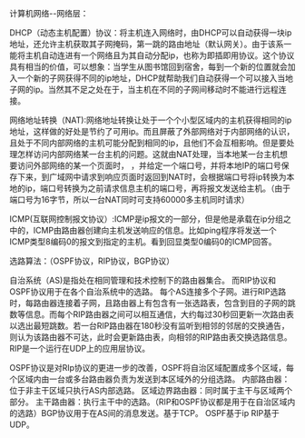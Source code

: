 计算机网络--网络层：

DHCP（动态主机配置）协议：将主机连入网络时，由DHCP可以自动获得一块ip地址，还允许主机获取其子网掩码，第一跳的路由地址（默认网关）。由于该系一能将主机自动连进有一个网络且为其自动分配ip，也称为即插即用协议。这个协议具有相当的价值，可以想象：当学生从图书馆回到宿舍，每到一个新的位置就会加入一个新的子网获得不同的ip地址，DHCP就帮助我们自动获得一个可以接入当地子网的ip。当然其不足之处在于，当主机在不同的子网间移动时不能进行远程连接。

网络地址转换（NAT):网络地址转换让处于一个个小型区域内的主机获得相同的ip地址，这样做的好处是节约了可用ip。而且屏蔽了外部网络对于内部网络的认识，且处于不同内部网络的主机可能分配到相同的ip，且他们不会互相影响。但是要处理怎样访问内部网络某一台主机的问题。这就由NAT处理，当本地某一台主机想要访问外部网络的某一个页面时， ，并给定一个端口号，并将本地IP的端口号保存下来，到广域网中请求到响应页面时返回到NAT时，会根据端口号将ip转换为本地的ip，端口号转换为之前请求信息主机的端口号，再将报文发送给主机。（由于端口号为16字节，所以一台NAT同时可支持60000多主机同时请求）

ICMP(互联网控制报文协议）:ICMP是ip报文的一部分，但是他是承载在ip分组之中的，ICMP由路由器创建向主机发送响应的信息。比如ping程序将发送一个ICMP类型8编码0的报文到指定的主机。看到回显类型0编码0的ICMP回答。

选路算法：（OSPF协议，RIP协议，BGP协议）

自治系统（AS)是指处在相同管理和技术控制下的路由器集合。 而RIP协议和OSPF协议用于在各个自治系统中的选路。 每个AS连接多个子网。进行RIP选路时，每路由器连接着子网，且路由器上有包含有一张选路表，包含到目的子网的跳数等信息。而每个RIP路由器之间可以相互通信，大约每过30秒回更新一次路由表以选出最短跳数。若一台RIP路由器在180秒没有监听到相邻的邻居的交换通告，则认为该路由器不可达，此时会更新路由表，向相邻的RIP路由表交换选路信息。RIP是一个运行在UDP上的应用层协议。

OSPF协议是对RIp协议的更进一步的改善，OSPF将自治区域配置成多个区域，每个区域内由一台或多台路由器负责为发送到本区域外的分组选路。
内部路由器：位于非主干区域只执行AS内部选路。    区域边界路由器：同时属于主干与区域两个部分。   主干路由器：执行主干中的选路。（RIP和OSPF协议都是用于在自治区域内的选路）BGP协议用于在AS间的消息发送。基于TCP。 OSPF基于ip RIP基于UDP。